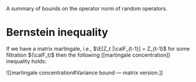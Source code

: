 A summary of bounds on the operator norm of random operators. 

# Bernstein inequality 

If we have a matrix martingale, i.e., $\E[Z_t |\calF_{t-1}] = Z_{t-1}$ for some filtration $(\calF_t)$ then the following [[martingale concentration]] inequality holds: 

![[martingale concentration#Variance bound — matrix version.]]
